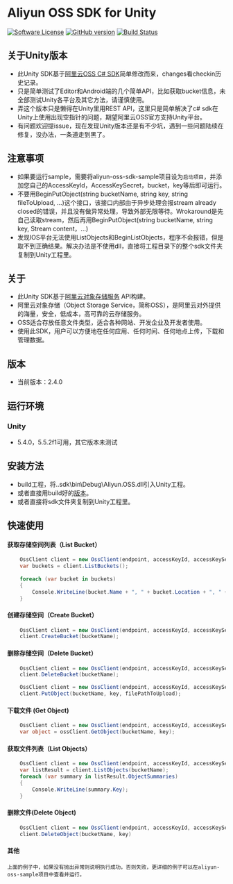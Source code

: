 ﻿# Aliyun OSS SDK for Unity

[![Software License](https://img.shields.io/badge/license-MIT-brightgreen.svg)](LICENSE)
[![GitHub version](https://badge.fury.io/gh/aliyun%2Faliyun-oss-csharp-sdk.svg)](https://badge.fury.io/gh/aliyun%2Faliyun-oss-csharp-sdk)
[![Build Status](https://travis-ci.org/aliyun/aliyun-oss-csharp-sdk.svg?branch=master)](https://travis-ci.org/aliyun/aliyun-oss-csharp-sdk)
## 关于Unity版本
 - 此Unity SDK基于[阿里云OSS C# SDK](https://github.com/aliyun/aliyun-oss-csharp-sdk)简单修改而来，changes看checkin历史记录。
 - 只是简单测试了Editor和Android端的几个简单API，比如获取bucket信息，未全部测试Unity各平台及其它方法，请谨慎使用。
 - 弄这个版本只是懒得在Unity里用REST API，这里只是简单解决了c# sdk在Unity上使用出现空指针的问题，期望阿里云OSS官方支持Unity平台。
 - 有问题欢迎提issue，现在发现Unity版本还是有不少坑，遇到一些问题陆续在修复，没办法，一条道走到黑了。
 
## 注意事项
 - 如果要运行sample，需要将aliyun-oss-sdk-sample项目设为`启动项目`，并添加您自己的AccessKeyId，AccessKeySecret，bucket，key等后即可运行。
 - 不要用BeginPutObject(string bucketName, string key, string fileToUpload, ...)这个接口，该接口内部由于异步处理会报stream already closed的错误，并且没有做异常处理，导致外部无限等待。Wrokaround是先自己读取stream，然后再用BeginPutObject(string bucketName, string key, Stream content，...)
 - 发现IOS平台无法使用ListObjects和BeginListObjects，程序不会报错，但是取不到正确结果。解决办法是不使用dll，直接将工程目录下的整个sdk文件夹复制到Unity工程里。
 
## 关于
 - 此Unity SDK基于[阿里云对象存储服务](http://www.aliyun.com/product/oss/) API构建。
 - 阿里云对象存储（Object Storage Service，简称OSS），是阿里云对外提供的海量，安全，低成本，高可靠的云存储服务。
 - OSS适合存放任意文件类型，适合各种网站、开发企业及开发者使用。
 - 使用此SDK，用户可以方便地在任何应用、任何时间、任何地点上传，下载和管理数据。

## 版本
 - 当前版本：2.4.0

## 运行环境

### Unity
 - 5.4.0，5.5.2f1可用，其它版本未测试
 
## 安装方法
 - build工程，将..sdk\bin\Debug\Aliyun.OSS.dll引入Unity工程。
 - 或者直接用build好的[版本](https://github.com/Shirlman/aliyun-oss-unity-sdk/blob/master/build/Aliyun.OSS.dll)。
 - 或者直接将sdk文件夹复制到Unity工程里。
 
## 快速使用
#### 获取存储空间列表（List Bucket）
```csharp
    OssClient client = new OssClient(endpoint, accessKeyId, accessKeySecret);    
	var buckets = client.ListBuckets();
	
    foreach (var bucket in buckets)
    {
    	Console.WriteLine(bucket.Name + ", " + bucket.Location + ", " + bucket.Owner);
    }
```
    
#### 创建存储空间（Create Bucket）
```csharp
	OssClient client = new OssClient(endpoint, accessKeyId, accessKeySecret);
	client.CreateBucket(bucketName);
```
	
#### 删除存储空间（Delete Bucket）
```csharp
	OssClient client = new OssClient(endpoint, accessKeyId, accessKeySecret); 
	client.DeleteBucket(bucketName);
```

```csharp
	OssClient client = new OssClient(endpoint, accessKeyId, accessKeySecret); 
	client.PutObject(bucketName, key, filePathToUpload);
```

#### 下载文件 (Get Object)
```csharp
	OssClient client = new OssClient(endpoint, accessKeyId, accessKeySecret); 
	var object = ossClient.GetObject(bucketName, key);	
```

#### 获取文件列表（List Objects）
```csharp
	OssClient client = new OssClient(endpoint, accessKeyId, accessKeySecret);
	var listResult = client.ListObjects(bucketName);
	foreach (var summary in listResult.ObjectSummaries)
	{   
		Console.WriteLine(summary.Key);
	}
```
	
#### 删除文件(Delete Object)
```csharp
	OssClient client = new OssClient(endpoint, accessKeyId, accessKeySecret);
	client.DeleteObject(bucketName, key)
```

#### 其他
    上面的例子中，如果没有抛出异常则说明执行成功，否则失败，更详细的例子可以在aliyun-oss-sample项目中查看并运行。
	


